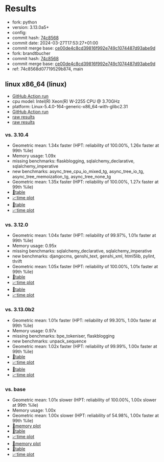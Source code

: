 # Results

- fork: python
- version: 3.13.0a5+
- config: 
- commit hash: [74c8568](https://github.com/python/cpython/commit/74c8568)
- commit date: 2024-03-27T17:53:27+01:00
- commit merge base: [ce00de4c8cd39816f992e749c1074487d93abe9d](https://github.com/python/cpython/commit/ce00de4c8cd39816f992e749c1074487d93abe9d)
- fork: brandtbucher
- commit hash: [74c8568](https://github.com/brandtbucher/cpython/commit/74c8568)
- commit merge base: [ce00de4c8cd39816f992e749c1074487d93abe9d](https://github.com/brandtbucher/cpython/commit/ce00de4c8cd39816f992e749c1074487d93abe9d)
- ref: 74c8568d07719529b874, main

## linux x86_64 (linux)

- [GitHub Action run](https://github.com/faster-cpython/benchmarking/actions/runs/8456363740)
- cpu model: Intel(R) Xeon(R) W-2255 CPU @ 3.70GHz
- platform: Linux-5.4.0-164-generic-x86_64-with-glibc2.31
- [GitHub Action run](https://github.com/faster-cpython/benchmarking/actions/runs/8456354958)
- [raw results](bm-20240327-linux-x86_64-brandtbucher-main-3.13.0a5%2B-74c8568.json)
- [raw results](bm-20240327-linux-x86_64-python-74c8568d07719529b874-3.13.0a5%2B-74c8568.json)

### vs. 3.10.4

- Geometric mean: 1.34x faster (HPT: reliability of 100.00%, 1.26x faster at 99th %ile)
- Memory usage: 1.09x
- missing benchmarks: flaskblogging, sqlalchemy_declarative, sqlalchemy_imperative
- new benchmarks: async_tree_cpu_io_mixed_tg, async_tree_io_tg, async_tree_memoization_tg, async_tree_none_tg
- Geometric mean: 1.35x faster (HPT: reliability of 100.00%, 1.27x faster at 99th %ile)
- [📄table](bm-20240327-linux-x86_64-brandtbucher-main-3.13.0a5%2B-74c8568-vs-3.10.4.md)
- [📈time plot](bm-20240327-linux-x86_64-brandtbucher-main-3.13.0a5%2B-74c8568-vs-3.10.4.svg)
- [📄table](bm-20240327-linux-x86_64-python-74c8568d07719529b874-3.13.0a5%2B-74c8568-vs-3.10.4.md)
- [📈time plot](bm-20240327-linux-x86_64-python-74c8568d07719529b874-3.13.0a5%2B-74c8568-vs-3.10.4.svg)

### vs. 3.12.0

- Geometric mean: 1.04x faster (HPT: reliability of 99.97%, 1.01x faster at 99th %ile)
- Memory usage: 0.95x
- missing benchmarks: sqlalchemy_declarative, sqlalchemy_imperative
- new benchmarks: djangocms, genshi_text, genshi_xml, html5lib, pylint, thrift
- Geometric mean: 1.05x faster (HPT: reliability of 100.00%, 1.01x faster at 99th %ile)
- [📄table](bm-20240327-linux-x86_64-brandtbucher-main-3.13.0a5%2B-74c8568-vs-3.12.0.md)
- [📈time plot](bm-20240327-linux-x86_64-brandtbucher-main-3.13.0a5%2B-74c8568-vs-3.12.0.svg)
- [📄table](bm-20240327-linux-x86_64-python-74c8568d07719529b874-3.13.0a5%2B-74c8568-vs-3.12.0.md)
- [📈time plot](bm-20240327-linux-x86_64-python-74c8568d07719529b874-3.13.0a5%2B-74c8568-vs-3.12.0.svg)

### vs. 3.13.0b2

- Geometric mean: 1.01x faster (HPT: reliability of 99.30%, 1.00x faster at 99th %ile)
- Memory usage: 0.97x
- missing benchmarks: bpe_tokeniser, flaskblogging
- new benchmarks: unpack_sequence
- Geometric mean: 1.02x faster (HPT: reliability of 99.99%, 1.00x faster at 99th %ile)
- [📄table](bm-20240327-linux-x86_64-brandtbucher-main-3.13.0a5%2B-74c8568-vs-3.13.0b2.md)
- [📈time plot](bm-20240327-linux-x86_64-brandtbucher-main-3.13.0a5%2B-74c8568-vs-3.13.0b2.svg)
- [📄table](bm-20240327-linux-x86_64-python-74c8568d07719529b874-3.13.0a5%2B-74c8568-vs-3.13.0b2.md)
- [📈time plot](bm-20240327-linux-x86_64-python-74c8568d07719529b874-3.13.0a5%2B-74c8568-vs-3.13.0b2.svg)

### vs. base

- Geometric mean: 1.01x slower (HPT: reliability of 100.00%, 1.00x slower at 99th %ile)
- Memory usage: 1.00x
- Geometric mean: 1.00x slower (HPT: reliability of 54.98%, 1.00x faster at 99th %ile)
- [🧠memory plot](bm-20240327-linux-x86_64-brandtbucher-main-3.13.0a5%2B-74c8568-vs-base-mem.svg)
- [📄table](bm-20240327-linux-x86_64-brandtbucher-main-3.13.0a5%2B-74c8568-vs-base.md)
- [📈time plot](bm-20240327-linux-x86_64-brandtbucher-main-3.13.0a5%2B-74c8568-vs-base.svg)
- [🧠memory plot](bm-20240327-linux-x86_64-python-74c8568d07719529b874-3.13.0a5%2B-74c8568-vs-base-mem.svg)
- [📄table](bm-20240327-linux-x86_64-python-74c8568d07719529b874-3.13.0a5%2B-74c8568-vs-base.md)
- [📈time plot](bm-20240327-linux-x86_64-python-74c8568d07719529b874-3.13.0a5%2B-74c8568-vs-base.svg)


